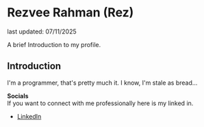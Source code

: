 # Rezvee Rahman (Rez)
last updated: 07/11/2025

A brief Introduction to my profile.

## <b>Introduction</b>
I'm a programmer, that's pretty much it. I know, I'm stale as bread...

<b> Socials</b><br>
If you want to connect with me professionally here is my linked in.
- [LinkedIn](https://www.linkedin.com/in/rezvee-r-615030158)
